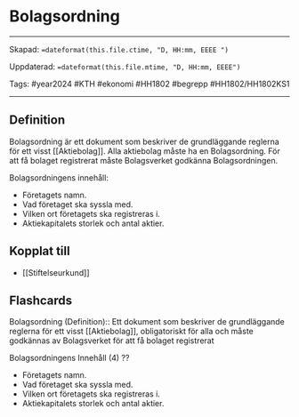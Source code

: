 # Bolagsordning

---

Skapad: `=dateformat(this.file.ctime, "D, HH:mm, EEEE ")`

Uppdaterad: `=dateformat(this.file.mtime, "D, HH:mm, EEEE")`

Tags: #year2024 #KTH #ekonomi #HH1802 #begrepp #HH1802/HH1802KS1

---

## Definition

Bolagsordning är ett dokument som beskriver de grundläggande reglerna för ett visst [[Aktiebolag]]. Alla aktiebolag måste ha en Bolagsordning. För att få bolaget registrerat måste Bolagsverket godkänna Bolagsordningen.

Bolagsordningens innehåll:

- Företagets namn.
- Vad företaget ska syssla med.
- Vilken ort företagets ska registreras i.
- Aktiekapitalets storlek och antal aktier.

## Kopplat till

- [[Stiftelseurkund]]

## Flashcards

Bolagsordning (Definition):: Ett dokument som beskriver de grundläggande reglerna för ett visst [[Aktiebolag]], obligatoriskt för alla och måste godkännas av Bolagsverket för att få bolaget registrerat
<!--SR:!2024-03-23,3,250!2024-03-24,4,270-->

Bolagsordningens Innehåll (4)
??
- Företagets namn.
- Vad företaget ska syssla med.
- Vilken ort företagets ska registreras i.
- Aktiekapitalets storlek och antal aktier.
